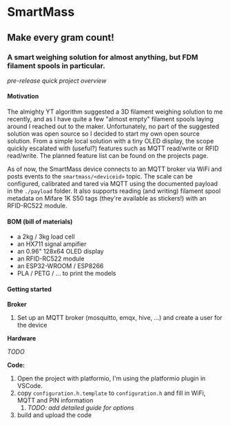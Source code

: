 # SmartMass
## Make every gram count!

### A smart weighing solution for almost anything, but FDM filament spools in particular. 

*pre-release quick project overview*

#### Motivation

The almighty YT algorithm suggested a 3D filament weighing solution to me recently, and as I have quite a few "almost empty" filament spools laying around I reached out to the maker. Unfortunately, no part of the suggested solution was open source so I decided to start my own open source solution. From a simple local solution with a tiny OLED display, the scope quickly escalated with (useful?) features such as MQTT read/write or RFID read/write. The planned feature list can be found on the projects page. 

As of now, the SmartMass device connects to an MQTT broker via WiFi and posts events to the ```smartmass/<deviceid>``` topic. The scale can be configured, calibrated and tared via MQTT using the documented payload in the `./payload` folder. It also supports reading (and writing) filament spool metadata on Mifare 1K S50 tags (they're available as stickers!) with an RFID-RC522 module.

#### BOM (bill of materials)

- a 2kg / 3kg load cell
- an HX711 signal ampifier
- an 0.96" 128x64 OLED display
- an RFID-RC522 module
- an ESP32-WROOM / ESP8266
- PLA / PETG / ... to print the models

#### Getting started

**Broker**
1. Set up an MQTT broker (mosquitto, emqx, hive, ...) and create a user for the device

**Hardware**

*TODO* 

**Code:**
1. Open the project with platformio, I'm using the platformio plugin in VSCode.
2. copy ```configuration.h.template``` to ```configuration.h``` and fill in WiFi, MQTT and PIN information 
    1. *TODO: add detailed guide for options*
3. build and upload the code

